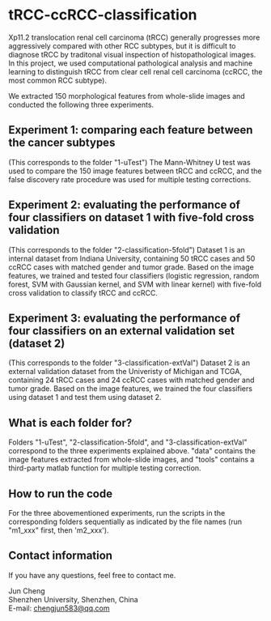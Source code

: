 # tRCC-ccRCC-classification
Xp11.2 translocation renal cell carcinoma (tRCC) generally progresses more aggressively compared with other RCC subtypes, but it is difficult to diagnose tRCC by traditonal visual inspection of histopathological images. In this project, we used computational pathological analysis and machine learning to distinguish tRCC from clear cell renal cell carcinoma (ccRCC, the most common RCC subtype).  

We extracted 150 morphological features from whole-slide images and conducted the following three experiments. 

Experiment 1: comparing each feature between the cancer subtypes
---
(This corresponds to the folder "1-uTest")
The Mann-Whitney U test was used to compare the 150 image features between tRCC and ccRCC, and the false discovery rate procedure was used for multiple testing corrections.

Experiment 2: evaluating the performance of four classifiers on dataset 1 with five-fold cross validation 
---
(This corresponds to the folder "2-classification-5fold")
Dataset 1 is an internal dataset from Indiana University, containing 50 tRCC cases and 50 ccRCC cases with matched gender and tumor grade. Based on the image features, we trained and tested four classifiers (logistic regression, random forest, SVM with Gaussian kernel, and SVM with linear kernel) with five-fold cross validation to classify tRCC and ccRCC. 

Experiment 3: evaluating the performance of four classifiers on an external validation set (dataset 2) 
---
(This corresponds to the folder "3-classification-extVal")
Dataset 2 is an external validation dataset from the Univeristy of Michigan and TCGA, containing 24 tRCC cases and 24 ccRCC cases with matched gender and tumor grade. Based on the image features, we trained the four classifiers using dataset 1 and test them using dataset 2.

What is each folder for?
---
Folders "1-uTest", "2-classification-5fold", and "3-classification-extVal" correspond to the three experiments explained above. "data" contains the image features extracted from whole-slide images, and "tools" contains a third-party matlab function for multiple testing correction.

How to run the code
---
For the three abovementioned experiments, run the scripts in the corresponding folders sequentially as indicated by the file names (run "m1_xxx" first, then 'm2_xxx').

Contact information
---
If you have any questions, feel free to contact me.

Jun Cheng<br>
Shenzhen University, Shenzhen, China <br>
E-mail: chengjun583@qq.com

